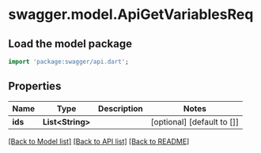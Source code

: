 # swagger.model.ApiGetVariablesReq

## Load the model package
```dart
import 'package:swagger/api.dart';
```

## Properties
Name | Type | Description | Notes
------------ | ------------- | ------------- | -------------
**ids** | **List&lt;String&gt;** |  | [optional] [default to []]

[[Back to Model list]](../README.md#documentation-for-models) [[Back to API list]](../README.md#documentation-for-api-endpoints) [[Back to README]](../README.md)


